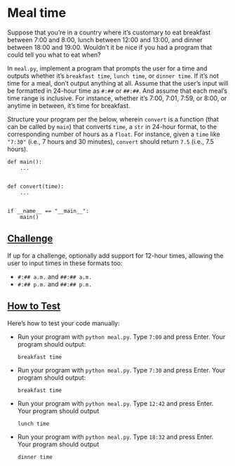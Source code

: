 # Meal time
Suppose that you’re in a country where it’s customary to eat breakfast between 7:00 and 8:00, lunch between 12:00 and 13:00, and dinner between 18:00 and 19:00. Wouldn’t it be nice if you had a program that could tell you what to eat when?

In `meal.py`, implement a program that prompts the user for a time and outputs whether it’s `breakfast time`, `lunch time`, or `dinner time`. If it’s not time for a meal, don’t output anything at all. Assume that the user’s input will be formatted in 24-hour time as `#:##` or `##:##`. And assume that each meal’s time range is inclusive. For instance, whether it’s 7:00, 7:01, 7:59, or 8:00, or anytime in between, it’s time for breakfast.

Structure your program per the below, wherein `convert` is a function (that can be called by `main`) that converts `time`, a `str` in 24-hour format, to the corresponding number of hours as a `float`. For instance, given a `time` like `"7:30"` (i.e., 7 hours and 30 minutes), `convert` should return `7.5` (i.e., 7.5 hours).

```
def main():
    ...


def convert(time):
    ...


if __name__ == "__main__":
    main()
```

## [Challenge](https://cs50.harvard.edu/python/psets/1/meal/#challenge)

If up for a challenge, optionally add support for 12-hour times, allowing the user to input times in these formats too:

- `#:## a.m.` and `##:## a.m.`
- `#:## p.m.` and `##:## p.m.`

## [How to Test](https://cs50.harvard.edu/python/psets/1/meal/#how-to-test)

Here’s how to test your code manually:

- Run your program with `python meal.py`. Type `7:00` and press Enter. Your program should output:
    
    ```
    breakfast time   
    ```
    
- Run your program with `python meal.py`. Type `7:30` and press Enter. Your program should output:
    
    ```
    breakfast time
    ```
    
- Run your program with `python meal.py`. Type `12:42` and press Enter. Your program should output
    
    ```
    lunch time
    ```
    
- Run your program with `python meal.py`. Type `18:32` and press Enter. Your program should output
    
    ```
    dinner time
    ```